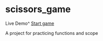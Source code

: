 # scissors_game

Live Demo^ <a href="https://gosudarstvom.github.io/scissors_game/" target="blanc_">Start game</a>

A project for practicing functions and scope
